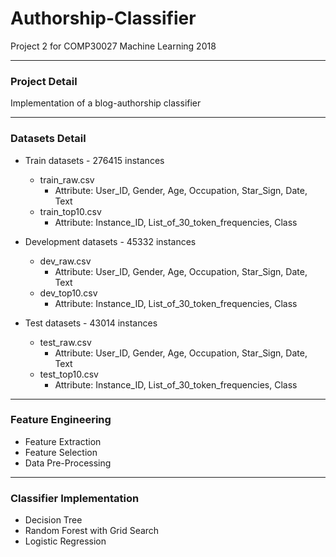 # Authorship-Classifier
Project 2 for COMP30027 Machine Learning 2018

---
### Project Detail
Implementation of a blog-authorship classifier

---
### Datasets Detail
- Train datasets - 276415 instances
    - train_raw.csv
        - Attribute: User_ID, Gender, Age, Occupation, Star_Sign, Date, Text
    - train_top10.csv
        - Attribute: Instance_ID, List_of_30_token_frequencies, Class

- Development datasets - 45332 instances
    - dev_raw.csv
        - Attribute: User_ID, Gender, Age, Occupation, Star_Sign, Date, Text
    - dev_top10.csv
        - Attribute: Instance_ID, List_of_30_token_frequencies, Class

- Test datasets - 43014 instances
    - test_raw.csv
        - Attribute: User_ID, Gender, Age, Occupation, Star_Sign, Date, Text
    - test_top10.csv
        - Attribute: Instance_ID, List_of_30_token_frequencies, Class

---
### Feature Engineering
- Feature Extraction
- Feature Selection
- Data Pre-Processing

---
### Classifier Implementation
- Decision Tree
- Random Forest with Grid Search
- Logistic Regression
